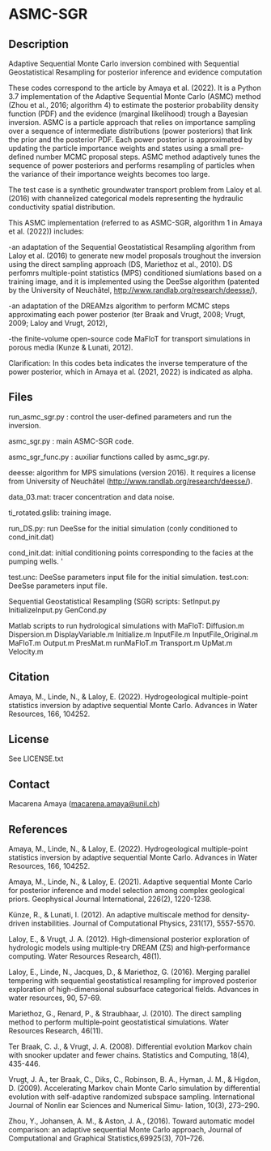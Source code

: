 
# ASMC-SGR
## Description
Adaptive Sequential Monte Carlo inversion combined with Sequential Geostatistical Resampling for posterior inference and evidence computation

These codes correspond to the article by Amaya et al. (2022). It is a Python 3.7 implementation of the Adaptive Sequential Monte Carlo (ASMC) method (Zhou et al., 2016; algorithm 4) to estimate 
the posterior probability density function (PDF) and the evidence (marginal likelihood) trough a Bayesian inversion. ASMC is a particle approach that relies on importance sampling over a sequence 
of intermediate distributions (power posteriors) that link the prior and the posterior PDF. Each power posterior is approximated by updating the particle importance weights and states using a small 
pre-defined number MCMC proposal steps. ASMC method adaptively tunes the sequence of power posteriors and performs resampling of particles when the variance of their importance weights 
becomes too large.

The test case is a synthetic groundwater transport problem from Laloy et al. (2016) with channelized categorical models representing the hydraulic conductivity spatial distribution. 

This ASMC implementation (referred to as ASMC-SGR, algorithm 1 in Amaya et al. (2022)) includes:

-an adaptation of the Sequential Geostatistical Resampling algorithm from Laloy et al. (2016) to generate new model proposals troughout the inversion using the direct sampling
approach (DS, Mariethoz et al., 2010). DS perfomrs multiple-point statistics (MPS) conditioned siumlations based on a training image, and it is implemented using the
DeeSse algorithm (patented by the University of Neuchâtel, http://www.randlab.org/research/deesse/),

-an adaptation of the DREAMzs algorithm to perform MCMC steps approximating each power posterior (ter Braak and Vrugt, 2008; Vrugt, 2009; Laloy and Vrugt, 2012),

-the finite-volume open-source code MaFloT for transport simulations in porous media (Kunze & Lunati, 2012).

Clarification: In this codes beta indicates the inverse temperature of the power posterior, which in Amaya et al. (2021, 2022) is indicated as alpha. 

## Files

run_asmc_sgr.py : control the user-defined parameters and run the inversion.

asmc_sgr.py : main ASMC-SGR code.

asmc_sgr_func.py : auxiliar functions called by asmc_sgr.py.

deesse: algorithm for MPS simulations (version 2016). It requires a license from University of Neuchâtel (http://www.randlab.org/research/deesse/).

data_03.mat: tracer concentration and data noise.

ti_rotated.gslib: training image. 

run_DS.py: run DeeSse for the initial simulation (conly conditioned to cond_init.dat)

cond_init.dat: initial conditioning points corresponding to the facies at the pumping wells. '

test.unc: DeeSse parameters input file for the initial simulation. 
test.con: DeeSse parameters input file.

Sequential Geostatistical Resampling (SGR) scripts:
SetInput.py
InitializeInput.py
GenCond.py

Matlab scripts to run hydrological simulations with MaFloT:
Diffusion.m
Dispersion.m
DisplayVariable.m
Initialize.m
InputFile.m
InputFile_Original.m
MaFloT.m
Output.m
PresMat.m
runMaFloT.m
Transport.m
UpMat.m
Velocity.m



## Citation 

Amaya, M., Linde, N., & Laloy, E. (2022). Hydrogeological multiple-point statistics inversion by adaptive sequential Monte Carlo. Advances in Water Resources, 166, 104252.

## License

See LICENSE.txt

## Contact

Macarena Amaya (macarena.amaya@unil.ch)

## References

Amaya, M., Linde, N., & Laloy, E. (2022). Hydrogeological multiple-point statistics inversion by adaptive sequential Monte Carlo. Advances in Water Resources, 166, 104252.

Amaya, M., Linde, N., & Laloy, E. (2021). Adaptive sequential Monte Carlo for posterior inference and model selection among complex geological priors. Geophysical Journal International, 226(2), 1220-1238.

Künze, R., & Lunati, I. (2012). An adaptive multiscale method for density-driven instabilities. Journal of Computational Physics, 231(17), 5557-5570.

Laloy, E., & Vrugt, J. A. (2012). High‐dimensional posterior exploration of hydrologic models using multiple‐try DREAM (ZS) and high‐performance computing. Water Resources Research, 48(1).

Laloy, E., Linde, N., Jacques, D., & Mariethoz, G. (2016). Merging parallel tempering with sequential geostatistical resampling for improved posterior exploration of high-dimensional subsurface categorical fields. Advances in water resources, 90, 57-69.

Mariethoz, G., Renard, P., & Straubhaar, J. (2010). The direct sampling method to perform multiple‐point geostatistical simulations. Water Resources Research, 46(11).

Ter Braak, C. J., & Vrugt, J. A. (2008). Differential evolution Markov chain with snooker updater and fewer chains. Statistics and Computing, 18(4), 435-446.

Vrugt, J. A., ter Braak, C., Diks, C., Robinson, B. A., Hyman, J. M., & Higdon, D. (2009). Accelerating Markov chain Monte Carlo simulation by differential evolution with self-adaptive randomized subspace sampling. International Journal of Nonlin ear Sciences and Numerical Simu- lation, 10(3), 273–290.

Zhou, Y., Johansen, A. M., & Aston, J. A., (2016). Toward automatic model comparison: an adaptive sequential Monte Carlo approach, Journal of Computational and Graphical Statistics,69925(3), 701–726.




